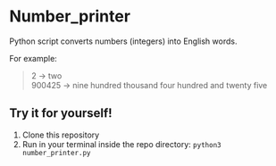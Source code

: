 # Number_printer
Python script converts numbers (integers) into English words.

For example:
>2 -> two  
>900425 -> nine hundred thousand four hundred and twenty five

## Try it for yourself!
1. Clone this repository 
2. Run in your terminal inside the repo directory: ```python3 number_printer.py```
